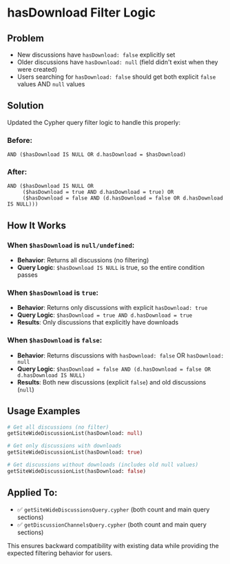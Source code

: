 # hasDownload Filter Logic

## Problem
- New discussions have `hasDownload: false` explicitly set
- Older discussions have `hasDownload: null` (field didn't exist when they were created)
- Users searching for `hasDownload: false` should get both explicit `false` values AND `null` values

## Solution
Updated the Cypher query filter logic to handle this properly:

### Before:
```cypher
AND ($hasDownload IS NULL OR d.hasDownload = $hasDownload)
```

### After:
```cypher
AND ($hasDownload IS NULL OR 
     ($hasDownload = true AND d.hasDownload = true) OR 
     ($hasDownload = false AND (d.hasDownload = false OR d.hasDownload IS NULL)))
```

## How It Works

### When `$hasDownload` is `null/undefined`:
- **Behavior**: Returns all discussions (no filtering)
- **Query Logic**: `$hasDownload IS NULL` is true, so the entire condition passes

### When `$hasDownload` is `true`:
- **Behavior**: Returns only discussions with explicit `hasDownload: true`
- **Query Logic**: `$hasDownload = true AND d.hasDownload = true`
- **Results**: Only discussions that explicitly have downloads

### When `$hasDownload` is `false`:
- **Behavior**: Returns discussions with `hasDownload: false` OR `hasDownload: null`
- **Query Logic**: `$hasDownload = false AND (d.hasDownload = false OR d.hasDownload IS NULL)`
- **Results**: Both new discussions (explicit `false`) and old discussions (`null`)

## Usage Examples

```graphql
# Get all discussions (no filter)
getSiteWideDiscussionList(hasDownload: null) 

# Get only discussions with downloads
getSiteWideDiscussionList(hasDownload: true)

# Get discussions without downloads (includes old null values)
getSiteWideDiscussionList(hasDownload: false)
```

## Applied To:
- ✅ `getSiteWideDiscussionsQuery.cypher` (both count and main query sections)
- ✅ `getDiscussionChannelsQuery.cypher` (both count and main query sections)

This ensures backward compatibility with existing data while providing the expected filtering behavior for users.